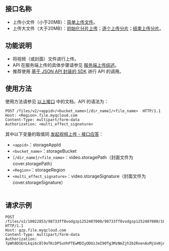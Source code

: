 ## [](id:p1)接口名称

- 上传小文件（小于20MB）：[简单上传文件](/document/api/436/6066)。
- 上传大文件（大于20MB）：[初始化分片上传](/document/api/436/6067)；[逐个上传分片](/document/api/436/6068)；[结束上传分片](/document/api/436/6074)。

## 功能说明
- 将视频（或封面）文件进行上传。
- API 在服务端上传的具体步骤请参见 [服务端上传综述](https://cloud.tencent.com/document/product/266/9760#.E4.B8.8A.E4.BC.A0.E6.96.B9.E5.BC.8F)。
- 推荐使用 [基于 JSON API 封装的 SDK](/document/product/436/6474) 进行 API 的调用。

## 使用方法

使用方法请参见 [以上接口](#p1) 中的文档，API 的语法为：
```
POST /files/v2/<appid>/<bucket_name>[/dir_name]/<file_name>  HTTP/1.1
Host: <Region>.file.myqcloud.com
Content-Type: multipart/form-data
Authorization: <multi_effect_signature>
```

其中以下变量的取值同 [发起视频上传 - 接口应答](/document/product/266/9756#.E6.8E.A5.E5.8F.A3.E5.BA.94.E7.AD.94)：  

- `<appid>`：storageAppId 
- `<bucket_name>`：storageBucket  
- `[/dir_name]/<file_name>`：video.storagePath（封面文件为 cover.storagePath）
- `<Region>`：storageRegion  
- `<multi_effect_signature>`：video.storageSignature（封面文件为 cover.storageSignature）  
 
## 请求示例  
```
POST /files/v2/10022853/98733ff8vodgzp1252407000/98733ff8vodgzp1252407000/16ff88888887398155785996708/AhBabcq3AQcA.mp4 HTTP/1.1
Host: gzp.file.myqcloud.com
Content-Type: multipart/form-data
Authorization: 7pWh8DSEnLkqi6c8l9oTKcDPSuVhPTEwMDIyODUzJmI9OTg3MzNmZjh2b2RnenAxMjUxNjAzNDAzJms9QUtJRElXZTdBdEkxMFBRa204UkVEbDRVTzdJNm15bjZOREY3JmU9MTUyNTA3MTA5MyZ0PTE1MjQ4OTgyOTMmcj0zMjY3ODc4NzE5JmY9LzEwMDIyODUzLzk4NzMzZmY4dm9kZ3pwMTI1MTYwMzQwMy85ODczM2ZmOHZvZGd6cDEyNTE2MDM0MDMvMTZmZjgxNDU3NDQ3Mzk4MTU1Nzg1OTk2NzA4L0FoQnpBaXEzQVFjQS5tcDQ=
```


